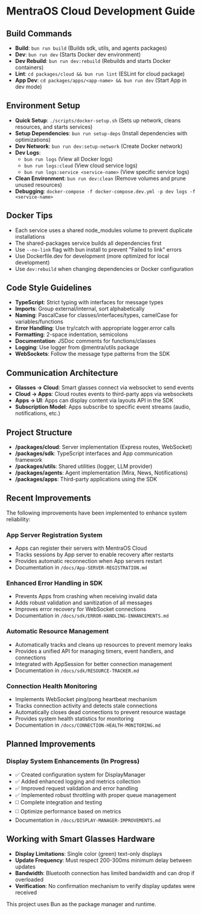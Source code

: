 # MentraOS Cloud Development Guide

## Build Commands
- **Build**: `bun run build` (Builds sdk, utils, and agents packages)
- **Dev**: `bun run dev` (Starts Docker dev environment)
- **Dev Rebuild**: `bun run dev:rebuild` (Rebuilds and starts Docker containers)
- **Lint**: `cd packages/cloud && bun run lint` (ESLint for cloud package)
- **App Dev**: `cd packages/apps/<app-name> && bun run dev` (Start App in dev mode)

## Environment Setup
- **Quick Setup**: `./scripts/docker-setup.sh` (Sets up network, cleans resources, and starts services)
- **Setup Dependencies**: `bun run setup-deps` (Install dependencies with optimizations)
- **Dev Network**: `bun run dev:setup-network` (Create Docker network)
- **Dev Logs**:
  - `bun run logs` (View all Docker logs)
  - `bun run logs:cloud` (View cloud service logs)
  - `bun run logs:service <service-name>` (View specific service logs)
- **Clean Environment**: `bun run dev:clean` (Remove volumes and prune unused resources)
- **Debugging**: `docker-compose -f docker-compose.dev.yml -p dev logs -f <service-name>`

## Docker Tips
- Each service uses a shared node_modules volume to prevent duplicate installations
- The shared-packages service builds all dependencies first
- Use `--no-link` flag with bun install to prevent "Failed to link" errors
- Use Dockerfile.dev for development (more optimized for local development)
- Use `dev:rebuild` when changing dependencies or Docker configuration

## Code Style Guidelines
- **TypeScript**: Strict typing with interfaces for message types
- **Imports**: Group external/internal, sort alphabetically
- **Naming**: PascalCase for classes/interfaces/types, camelCase for variables/functions
- **Error Handling**: Use try/catch with appropriate logger.error calls
- **Formatting**: 2-space indentation, semicolons
- **Documentation**: JSDoc comments for functions/classes
- **Logging**: Use logger from @mentra/utils package
- **WebSockets**: Follow the message type patterns from the SDK

## Communication Architecture
- **Glasses → Cloud**: Smart glasses connect via websocket to send events
- **Cloud → Apps**: Cloud routes events to third-party apps via websockets
- **Apps → UI**: Apps can display content via layouts API in the SDK
- **Subscription Model**: Apps subscribe to specific event streams (audio, notifications, etc.)

## Project Structure
- **/packages/cloud**: Server implementation (Express routes, WebSocket)
- **/packages/sdk**: TypeScript interfaces and App communication framework
- **/packages/utils**: Shared utilities (logger, LLM provider)
- **/packages/agents**: Agent implementation (Mira, News, Notifications)
- **/packages/apps**: Third-party applications using the SDK

## Recent Improvements

The following improvements have been implemented to enhance system reliability:

### App Server Registration System
- Apps can register their servers with MentraOS Cloud
- Tracks sessions by App server to enable recovery after restarts
- Provides automatic reconnection when App servers restart
- Documentation in `/docs/App-SERVER-REGISTRATION.md`

### Enhanced Error Handling in SDK
- Prevents Apps from crashing when receiving invalid data
- Adds robust validation and sanitization of all messages
- Improves error recovery for WebSocket connections
- Documentation in `/docs/sdk/ERROR-HANDLING-ENHANCEMENTS.md`

### Automatic Resource Management
- Automatically tracks and cleans up resources to prevent memory leaks
- Provides a unified API for managing timers, event handlers, and connections
- Integrated with AppSession for better connection management
- Documentation in `/docs/sdk/RESOURCE-TRACKER.md`

### Connection Health Monitoring
- Implements WebSocket ping/pong heartbeat mechanism
- Tracks connection activity and detects stale connections
- Automatically closes dead connections to prevent resource wastage
- Provides system health statistics for monitoring
- Documentation in `/docs/CONNECTION-HEALTH-MONITORING.md`

## Planned Improvements

### Display System Enhancements (In Progress)
- ✅ Created configuration system for DisplayManager
- ✅ Added enhanced logging and metrics collection
- ✅ Improved request validation and error handling
- ✅ Implemented robust throttling with proper queue management
- ◻️ Complete integration and testing
- ◻️ Optimize performance based on metrics
- Documentation in `/docs/DISPLAY-MANAGER-IMPROVEMENTS.md`

## Working with Smart Glasses Hardware

- **Display Limitations**: Single color (green) text-only displays
- **Update Frequency**: Must respect 200-300ms minimum delay between updates
- **Bandwidth**: Bluetooth connection has limited bandwidth and can drop if overloaded
- **Verification**: No confirmation mechanism to verify display updates were received

This project uses Bun as the package manager and runtime.